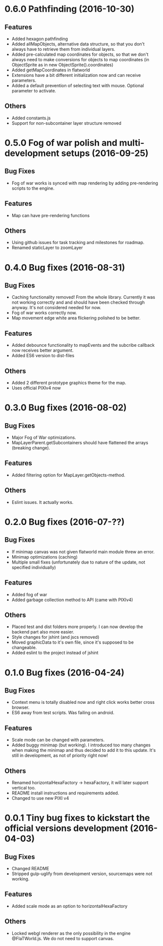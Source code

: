 <a name="0.6.0"></a>
# 0.6.0 Pathfinding (2016-10-30)
## Features
* Added hexagon pathfinding
* Added allMapObjects, alternative data structure, so that you don't always have to retrieve them from individual layers.
* Added pre-calculated map coordinates for objects, so that we don't always need to make conversions for objects to map coordinates (in ObjectSprite as in new ObjectSprite().coordinates)
* Added getMapCoordinates in flatworld
* Extensions have a bit different initialization now and can receive parameters.
* Added a default prevention of selecting text with mouse. Optional parameter to activate.

## Others
* Added constants.js
* Support for non-subcontainer layer structure removed

<a name="0.5.0"></a>
# 0.5.0 Fog of war polish and multi-development setups (2016-09-25)
## Bug Fixes
* Fog of war works is synced with map rendering by adding pre-rendering scripts to the engine.

## Features
* Map can have pre-rendering functions

## Others
* Using github issues for task tracking and milestones for roadmap.
* Renamed staticLayer to zoomLayer

<a name="0.4.0"></a>
# 0.4.0 Bug fixes (2016-08-31)
## Bug Fixes
* Caching functionality removed! From the whole library. Currently it was not working correctly and and should have been checked through anyway. It's not considered needed for now.
* Fog of war works correctly now.
* Map movement edge white area flickering polished to be better.

## Features
* Added debounce functionality to mapEvents and the subcribe callback now receives better argument.
* Added ES6 version to dist-files

## Others
* Added 2 different prototype graphics theme for the map.
* Uses official PIXIv4 now

<a name="0.3.0"></a>
# 0.3.0 Bug fixes (2016-08-02)
## Bug Fixes
* Major Fog of War optimizations.
* MapLayerParent.getSubcontainers should have flattened the arrays (breaking change).

## Features
* Added filtering option for MapLayer.getObjects-method.

## Others
* Eslint issues. It actually works.

<a name="0.2.0"></a>
# 0.2.0 Bug fixes (2016-07-??)
## Bug Fixes
* If minimap canvas was not given flatworld main module threw an error.
* Minimap optimizations (caching)
* Multiple small fixes (unfortunately due to nature of the update, not specified individually)

## Features
* Added fog of war
* Added garbage collection method to API (came with PIXIv4)

## Others
* Placed test and dist folders more properly. I can now develop the backend part also more easier.
* Style changes for jshint (and jscs removed)
* Moved graphicData to it's own file, since it's supposed to be changeable.
* Added eslint to the project instead of jshint

<a name="0.1.0"></a>
# 0.1.0 Bug fixes (2016-04-24)
## Bug Fixes
* Context menu is totally disabled now and right click works better cross browser.
* ES6 away from test scripts. Was failing on android.

## Features
* Scale mode can be changed with parameters.
* Added buggy minimap (but working). I introduced too many changes when making the minimap and thus decided to add it to this update. It's still in development, as not of priority right now!

## Others
* Renamed horizontalHexaFactory -> hexaFactory, it will later support vertical too.
* README install instructions and requirements added.
* Changed to use new PIXI v4

<a name="0.0.1"></a>
# 0.0.1 Tiny bug fixes to kickstart the official versions development (2016-04-03)
## Bug Fixes
* Changed README
* Stripped gulp-uglify from development version, sourcemaps were not working.

## Features
* Added scale mode as an option to horizontalHexaFactory

## Others
* Locked webgl renderer as the only possibility in the engine @FlaTWorld.js. We do not need to support canvas.